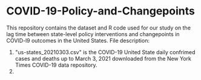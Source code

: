 # COVID-19-Policy-and-Changepoints
This repository contains the dataset and R code used for our study on the lag time between state-level policy interventions and changepoints in COVID-l9 outcomes in the United States.
File description:
1. "us-states_20210303.csv" is the COVID-19 United State daily confrimed cases and deaths up to March 3, 2021 downloaded from the New York Times COVID-19 data repository.
2.
